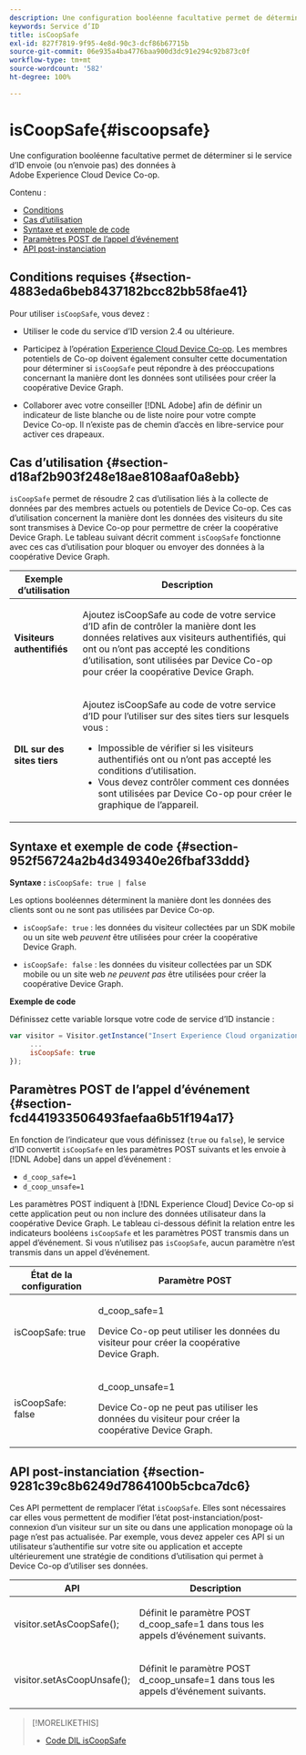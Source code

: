 ```yaml
---
description: Une configuration booléenne facultative permet de déterminer si le service d’ID envoie (ou n’envoie pas) des données à Adobe Experience Cloud Device Co-op.
keywords: Service d’ID
title: isCoopSafe
exl-id: 827f7819-9f95-4e8d-90c3-dcf86b67715b
source-git-commit: 06e935a4ba4776baa900d3dc91e294c92b873c0f
workflow-type: tm+mt
source-wordcount: '582'
ht-degree: 100%

---
```


# isCoopSafe{#iscoopsafe}

Une configuration booléenne facultative permet de déterminer si le service d’ID envoie (ou n’envoie pas) des données à Adobe Experience Cloud Device Co-op.

Contenu :

<ul class="simplelist"> 
 <li> <a href="../../library/function-vars/coopsafe.md#section-4883eda6beb8437182bcc82bb58fae41" format="dita" scope="local"> Conditions </a> </li> 
 <li> <a href="../../library/function-vars/coopsafe.md#section-d18af2b903f248e18ae8108aaf0a8ebb" format="dita" scope="local"> Cas d’utilisation </a> </li> 
 <li> <a href="../../library/function-vars/coopsafe.md#section-952f56724a2b4d349340e26fbaf33ddd" format="dita" scope="local"> Syntaxe et exemple de code </a> </li> 
 <li> <a href="../../library/function-vars/coopsafe.md#section-fcd441933506493faefaa6b51f194a17" format="dita" scope="local"> Paramètres POST de l’appel d’événement </a> </li> 
 <li> <a href="../../library/function-vars/coopsafe.md#section-9281c39c8b6249d7864100b5cbca7dc6" format="dita" scope="local"> API post-instanciation </a> </li> 
</ul>

## Conditions requises {#section-4883eda6beb8437182bcc82bb58fae41}

Pour utiliser `isCoopSafe`, vous devez :

* Utiliser le code du service d’ID version 2.4 ou ultérieure.
* Participez à l’opération [Experience Cloud Device Co-op](https://docs.adobe.com/content/help/fr-FR/device-co-op/using/about/overview.html). Les membres potentiels de Co-op doivent également consulter cette documentation pour déterminer si `isCoopSafe` peut répondre à des préoccupations concernant la manière dont les données sont utilisées pour créer la coopérative Device Graph.

* Collaborer avec votre conseiller [!DNL Adobe] afin de définir un indicateur de liste blanche ou de liste noire pour votre compte Device Co-op. Il n’existe pas de chemin d’accès en libre-service pour activer ces drapeaux.

## Cas d’utilisation {#section-d18af2b903f248e18ae8108aaf0a8ebb}

`isCoopSafe` permet de résoudre 2 cas d’utilisation liés à la collecte de données par des membres actuels ou potentiels de Device Co-op. Ces cas d’utilisation concernent la manière dont les données des visiteurs du site sont transmises à Device Co-op pour permettre de créer la coopérative Device Graph. Le tableau suivant décrit comment `isCoopSafe` fonctionne avec ces cas d’utilisation pour bloquer ou envoyer des données à la coopérative Device Graph.

<table id="table_A24C63D2A21F47EDBAC8FA5E7BE888D8"> 
 <thead> 
  <tr> 
   <th colname="col1" class="entry"> Exemple d’utilisation </th> 
   <th colname="col2" class="entry"> Description </th> 
  </tr> 
 </thead>
 <tbody> 
  <tr> 
   <td colname="col1"> <p> <b>Visiteurs authentifiés</b> </p> </td> 
   <td colname="col2"> <p>Ajoutez <span class="codeph">isCoopSafe</span> au code de votre service d’ID afin de contrôler la manière dont les données relatives aux visiteurs authentifiés, qui ont ou n’ont pas accepté les conditions d’utilisation, sont utilisées par Device Co-op pour créer la coopérative Device Graph. </p> </td> 
  </tr> 
  <tr> 
   <td colname="col1"> <p> <b>DIL sur des sites tiers</b> </p> </td> 
   <td colname="col2"> <p>Ajoutez <span class="codeph">isCoopSafe</span> au code de votre service d’ID pour l’utiliser sur des sites tiers sur lesquels vous : </p> <p> 
     <ul id="ul_C27BB26510314834A2A7CD99D46DA4AC"> 
      <li id="li_4E6AE574F18646F09C0CF4553EEA1A9E">Impossible de vérifier si les visiteurs authentifiés ont ou n’ont pas accepté les conditions d’utilisation. </li> 
      <li id="li_26D0561BF32B4278B0A6B5082C17FED8">Vous devez contrôler comment ces données sont utilisées par Device Co-op pour créer le graphique de l’appareil. </li> 
     </ul> </p> </td> 
  </tr> 
 </tbody> 
</table>

## Syntaxe et exemple de code {#section-952f56724a2b4d349340e26fbaf33ddd}

**Syntaxe :** `isCoopSafe: true | false`

Les options booléennes déterminent la manière dont les données des clients sont ou ne sont pas utilisées par Device Co-op.

* `isCoopSafe: true` : les données du visiteur collectées par un SDK mobile ou un site web *peuvent* être utilisées pour créer la coopérative Device Graph.

* `isCoopSafe: false` : les données du visiteur collectées par un SDK mobile ou un site web *ne peuvent pas* être utilisées pour créer la coopérative Device Graph.

**Exemple de code**

Définissez cette variable lorsque votre code de service d’ID instancie :

```js
var visitor = Visitor.getInstance("Insert Experience Cloud organization ID here",{ 
     ... 
     isCoopSafe: true 
});
```

## Paramètres POST de l’appel d’événement  {#section-fcd441933506493faefaa6b51f194a17}

En fonction de l’indicateur que vous définissez (`true` ou `false`), le service d’ID convertit `isCoopSafe` en les paramètres POST suivants et les envoie à [!DNL Adobe] dans un appel d’événement :

* `d_coop_safe=1`
* `d_coop_unsafe=1`

Les paramètres POST indiquent à [!DNL Experience Cloud] Device Co-op si cette application peut ou non inclure des données utilisateur dans la coopérative Device Graph. Le tableau ci-dessous définit la relation entre les indicateurs booléens `isCoopSafe` et les paramètres POST transmis dans un appel d’événement. Si vous n’utilisez pas `isCoopSafe`, aucun paramètre n’est transmis dans un appel d’événement.

<table id="table_0A544534CA904F4D9836A34B8C1EACBB"> 
 <thead> 
  <tr> 
   <th colname="col1" class="entry"> État de la configuration </th> 
   <th colname="col2" class="entry"> Paramètre POST </th> 
  </tr> 
 </thead>
 <tbody> 
  <tr> 
   <td colname="col1"> <p> <span class="codeph"> isCoopSafe: true </span> </p> </td> 
   <td colname="col2"> <p> <span class="codeph"> d_coop_safe=1 </span> </p> <p>Device Co-op peut utiliser les données du visiteur pour créer la coopérative Device Graph. </p> </td> 
  </tr> 
  <tr> 
   <td colname="col1"> <p> <span class="codeph"> isCoopSafe: false </span> </p> </td> 
   <td colname="col2"> <p> <span class="codeph"> d_coop_unsafe=1 </span> </p> <p>Device Co-op ne peut pas utiliser les données du visiteur pour créer la coopérative Device Graph. </p> </td> 
  </tr> 
 </tbody> 
</table>

## API post-instanciation   {#section-9281c39c8b6249d7864100b5cbca7dc6}

Ces API permettent de remplacer l’état `isCoopSafe`. Elles sont nécessaires car elles vous permettent de modifier l’état post-instanciation/post-connexion d’un visiteur sur un site ou dans une application monopage où la page n’est pas actualisée. Par exemple, vous devez appeler ces API si un utilisateur s’authentifie sur votre site ou application et accepte ultérieurement une stratégie de conditions d’utilisation qui permet à Device Co-op d’utiliser ses données.

<table id="table_BAA96B1F82BE48C3A61A1AF1367BA45C"> 
 <thead> 
  <tr> 
   <th colname="col1" class="entry"> API </th> 
   <th colname="col2" class="entry"> Description </th> 
  </tr> 
 </thead>
 <tbody> 
  <tr> 
   <td colname="col1"> <p> <span class="codeph"> visitor.setAsCoopSafe(); </span> </p> </td> 
   <td colname="col2"> <p>Définit le paramètre POST <span class="codeph">d_coop_safe=1</span> dans tous les appels d’événement suivants. </p> </td> 
  </tr> 
  <tr> 
   <td colname="col1"> <p> <span class="codeph"> visitor.setAsCoopUnsafe(); </span> </p> </td> 
   <td colname="col2"> <p>Définit le paramètre POST <span class="codeph">d_coop_unsafe=1</span> dans tous les appels d’événement suivants. </p> </td> 
  </tr> 
 </tbody> 
</table>

<!--
Wiki page https://wiki.corp.adobe.com/x/RCfFTg
-->

>[!MORELIKETHIS]
>
>* [Code DIL isCoopSafe](https://docs.adobe.com/content/help/fr-FR/audience-manager/user-guide/dil-api/class-level-dil-methods/dil-coopsafe.html)

